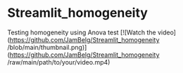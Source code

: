 # Streamlit_homogeneity
Testing homogeneity using Anova test
[![Watch the video](https://github.com/JamBelg/Streamlit_homogeneity /blob/main/thumbnail.png)](https://github.com/JamBelg/Streamlit_homogeneity /raw/main/path/to/your/video.mp4)
